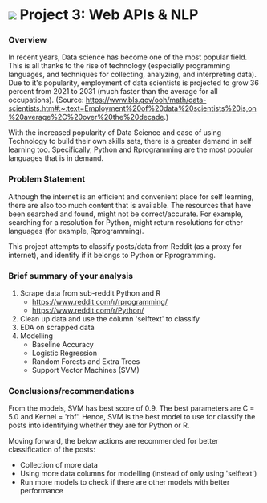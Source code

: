 # ![](https://ga-dash.s3.amazonaws.com/production/assets/logo-9f88ae6c9c3871690e33280fcf557f33.png) Project 3: Web APIs & NLP

### Overview
In recent years, Data science has become one of the most popular field. This is all thanks to the rise of technology (especially programming languages, and techniques for collecting, analyzing, and interpreting data). Due to it's popularity, employment of data scientists is projected to grow 36 percent from 2021 to 2031 (much faster than the average for all occupations).
(Source: https://www.bls.gov/ooh/math/data-scientists.htm#:~:text=Employment%20of%20data%20scientists%20is,on%20average%2C%20over%20the%20decade.)

With the increased popularity of Data Science and ease of using Technology to build their own skills sets, there is a greater demand in self learning too. Specifically, Python and Rprogramming are the most popular languages that is in demand. 

### Problem Statement
Although the internet is an efficient and convenient place for self learning, there are also too much content that is available. The resources that have been searched and found, might not be correct/accurate. 
For example, searching for a resolution for Python, might return resolutions for other languages (for example, Rprogramming). 

This project attempts to classify posts/data from Reddit (as a proxy for internet), and identify if it belongs to Python or Rprogramming. 

### Brief summary of your analysis
1. Scrape data from sub-reddit Python and R
    - https://www.reddit.com/r/rprogramming/
    - https://www.reddit.com/r/Python/
3. Clean up data and use the column 'selftext' to classify
4. EDA on scrapped data
5. Modelling 
    - Baseline Accuracy
    - Logistic Regression
    - Random Forests and Extra Trees
    - Support Vector Machines (SVM)

### Conclusions/recommendations
From the models, SVM has best score of 0.9. 
The best parameters are C = 5.0 and Kernel = 'rbf'.
Hence, SVM is the best model to use for classify the posts into identifying whether they are for Python or R.

Moving forward, the below actions are recommended for better classification of the posts:
- Collection of more data
- Using more data columns for modelling (instead of only using 'selftext')
- Run more models to check if there are other models with better performance

